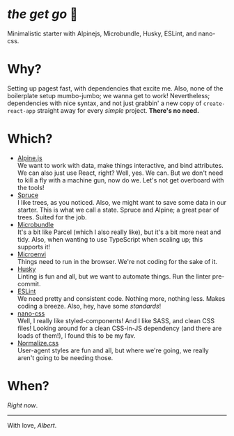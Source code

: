 # _the get go_ :horse:
Minimalistic starter with Alpinejs, Microbundle, Husky, ESLint, and nano-css.

# Why?
Setting up pagest fast, with dependencies that excite me. 
Also, none of the boilerplate setup mumbo-jumbo; we wanna get to work!
Nevertheless; dependencies with nice syntax, and not just grabbin' a new copy of `create-react-app` straight away for every _simple_ project. **There's no need.**

# Which?
- [Alpine.js](https://github.com/alpinejs/alpine)\
We want to work with data, make things interactive, and bind attributes. We can also just use React, right? Well, yes. We can. But we don't need to kill a fly with a machine gun, now do we. Let's not get overboard with the tools!
- [Spruce](https://github.com/ryangjchandler/spruce)\
I like trees, as you noticed. Also, we might want to save some data in our starter. This is what we call a state. Spruce and Alpine; a great pear of trees. Suited for the job.
- [Microbundle](https://github.com/developit/microbundle)\
It's a bit like Parcel (which I also really like), but it's a bit more neat and tidy. Also, when wanting to use TypeScript when scaling up; this supports it!
- [Microenvi](https://github.com/fwilkerson/microenvi)\
Things need to run in the browser. We're not coding for the sake of it.
- [Husky](https://github.com/typicode/husky)\
Linting is fun and all, but we want to automate things. Run the linter pre-commit.
- [ESLint](https://github.com/eslint/eslint)\
We need pretty and consistent code. Nothing more, nothing less. Makes coding a breeze. Also, hey, have some _standards_!
- [nano-css](https://github.com/streamich/nano-css)\
Well, I really like styled-components! And I like SASS, and clean CSS files! Looking around for a clean CSS-in-JS dependency (and there are loads of them!), I found this to be my fav.
- [Normalize.css](https://github.com/necolas/normalize.css)\
User-agent styles are fun and all, but where we're going, we really aren't going to be needing those.

# When?
_Right now_.

---

With love,
_Albert_.